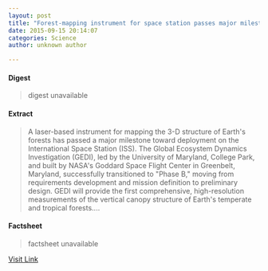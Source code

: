 ```yaml
---
layout: post
title: "Forest-mapping instrument for space station passes major milestone"
date: 2015-09-15 20:14:07
categories: Science
author: unknown author

---
```



#### Digest
>digest unavailable

#### Extract
>A laser-based instrument for mapping the 3-D structure of Earth's forests has passed a major milestone toward deployment on the International Space Station (ISS). The Global Ecosystem Dynamics Investigation (GEDI), led by the University of Maryland, College Park, and built by NASA's Goddard Space Flight Center in Greenbelt, Maryland, successfully transitioned to "Phase B," moving from requirements development and mission definition to preliminary design. GEDI will provide the first comprehensive, high-resolution measurements of the vertical canopy structure of Earth's temperate and tropical forests....

#### Factsheet
>factsheet unavailable

[Visit Link](http://phys.org/news/2015-09-forest-mapping-instrument-space-station-major.html)


